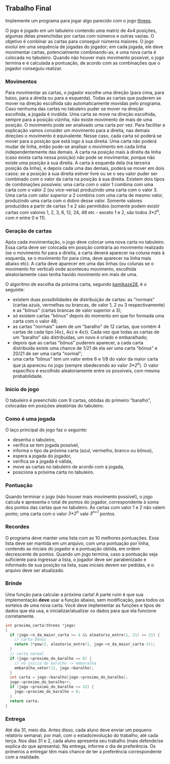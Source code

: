 ## Trabalho Final

Implemente um programa para jogar algo parecido com o jogo [threes](http://play.threesgame.com/).

O jogo é jogado em um tabuleiro contendo uma matriz de 4x4 posições, algumas delas preenchidas por cartas com números e outras vazias.
O objetivo é combinar as cartas para conseguir números maiores.
O jogo evolui em uma sequência de jogadas do jogador; em cada jogada, ele deve movimentar cartas, potencialmente combinando-as, e uma nova carta é colocada no tabuleiro.
Quando não houver mais movimento possível, o jogo termina e é calculada a pontuação, de acordo com as combinações que o jogador conseguiu realizar.

### Movimentos

Para movimentar as cartas, o jogador escolhe uma direção (para cima, para baixo, para a direita ou para a esquerda).
Todas as cartas que puderem se mover na direção escolhida são automaticamente movidas pelo programa. Caso nenhuma das cartas no tabuleiro puder se mover na direção escolhida, a jogada é inválida.
Uma carta se move na direção escolhida, sempre para a posição vizinha, não existe movimento de mais de uma posição.
O movimento pode ser analisado uma carta por vez.
Para facilitar a explicação vamos consider um movimento para a direita, nas demais direções o movimento é equivalente.
Nesse caso, cada carta só poderá se mover para a posição que está logo à sua direita.
Uma carta não poderá mudar de linha, então pode-se analisar o movimento em cada linha independentemente das demais.
A carta na posição mais à direita da linha (caso exista carta nessa posição) não pode se movimentar, porque não existe uma posição à sua direita. 
A carta à esquerda dela (na terceira posição da linha), e depois cada uma das demais, poderá se mover em dois casos:
se a posição à sua direita estiver livre ou se o seu valor puder ser combinado com o valor da carta na posição à sua direita. Existem dois tipos de combinações possíveis: uma carta com o valor 1 combina com uma carta com o valor 2 (ou vice-versa) produzindo uma carta com o valor 3. Uma carta com valor superior a 2 combina com uma carta de mesmo valor, produzindo uma carta com o dobro desse valor.
Somente valores produzidos a partir de cartas 1 e 2 são permitidos (somente podem existir cartas com valores 1, 2, 3, 6, 12, 24, 48 etc - exceto 1 e 2, são todos *3\*2<sup>n</sup>*, com *n* entre 0 e 11).

### Geração de cartas

Após cada movimentação, o jogo deve colocar uma nova carta no tabuleiro.
Essa carta deve ser colocada em posição contrária ao movimento realizado (se o movimento foi para a direita, a carta deverá aparecer na coluna mais à esquerda, se o movimento for para cima, deve aparecer na linha mais abaixo etc).
A carta deve aparecer em uma das linhas (ou colunas se o movimento for vertical) onde aconteceu movimento, escolhida aleatoriamente caso tenha havido movimento em mais de uma.

O algoritmo de escolha da próxima carta, segundo [kamikaze28](https://toucharcade.com/community/threads/threes-by-sirvo-llc.218248/page-27), é o seguinte:
- existem duas possibilidades de distribuição de cartas: as "normais" (cartas azuis, vermelhas ou brancas, de valor 1, 2 ou 3 respectivamente) e as "bônus" (cartas brancas de valor superior a 3);
- só existem cartas "bônus" depois do momento em que for formada uma carta com o valor 48;
- as cartas "normais" saem de um "baralho" de 12 cartas, que contém 4 cartas de cada tipo (4x`1`, 4x`2` e 4x`3`). Cada vez que todas as cartas de um "baralho" são distribuídas, um novo é criado e embaralhado;
- depois que as cartas "bônus" puderem aparecer, a cada carta distribuída existe uma chance de 1/21 de ela ser uma carta "bônus" e 20/21 de ser uma carta "normal";
- uma carta "bônus" tem um valor entre 6 e 1/8 do valor da maior carta que já apareceu no jogo (sempre obedecendo ao valor *3\*2<sup>n</sup>*). O valor específico é escolhido aleatoriamente entre os possíveis, com mesma probabilidade.

### Início do jogo

O tabuleiro é preenchido com 9 cartas, obtidas do primeiro "baralho", colocadas em posições aleatórias do tabuleiro.

### Como é uma jogada

O laço principal do jogo faz o seguinte:
- desenha o tabuleiro,
- verifica se tem jogada possível,
- informa o tipo da próxima carta (azul, vermelho, branco ou bônus),
- espera a jogada do jogador,
- verifica se a jogada é válida,
- move as cartas no tabuleiro de acordo com a jogada,
- posiciona a próxima carta no tabuleiro.

### Pontuação

Quando terminar o jogo (não houver mais movimento possível), o jogo calcula e apresenta o total de pontos do jogador, correspondente à soma dos pontos das cartas que no tabuleiro. As cartas com valor 1 e 2 não valem ponto; uma carta com o valor *3\*2<sup>n</sup>* vale *3<sup>n+1</sup>* pontos.

### Recordes

O programa deve manter uma lista com as 10 melhores pontuações.
Essa lista deve ser mantida em um arquivo, com uma pontuação por linha, contendo as iniciais do jogador e a pontuação obtida, em ordem decrescente de pontos.
Quando um jogo termina, caso a pontuação seja suficiente para ingressar a lista, o jogador deve ser parabenizado e informado de sua posição na lista, suas iniciais devem ser pedidas, e o arquivo deve ser atualizado.

### Brinde

Uma função para calcular a próxima carta!
A parte ruim é que sua implementação **deve** usar a função abaixo, sem modificação, para todos os sorteios de uma nova carta. Você deve implementar as funções e tipos de dados que ela usa, e inicializar/atualizar os dados para que ela funcione corretamente.
```c
int proxima_carta(threes *jogo)
{
  if (jogo->n_da_maior_carta >= 4 && aleatorio_entre(1, 21) == 21) {
    // carta bônus
    return 3*pow(2, aleatorio_entre(1, jogo->n_da_maior_carta-3));
  }
  // carta normal
  if (jogo->proximo_do_baralho == 0) {
    // no inicio do baralho -> embaralha
    embaralha_vetor(12, jogo->baralho);
  }
  int carta = jogo->baralho[jogo->proximo_do_baralho];
  jogo->proximo_do_baralho++;
  if (jogo->proximo_do_baralho >= 12) {
    jogo->proximo_do_baralho = 0;
  }
  return carta;
}
```

### Entrega

Até dia 31, meio dia.
Antes disso, cada aluno deve enviar um pequeno relatório semanal, por mail, com o estado/evolução do trabalho, até cada terça.
Nos dias 31 e 2, cada aluno apresenta seu trabalho (mais defende/se explica do que apresenta). Na entrega, informe o dia de preferência.
Os primeiros a entregar têm mais chance de ter a preferência correspondente com a realidade.
